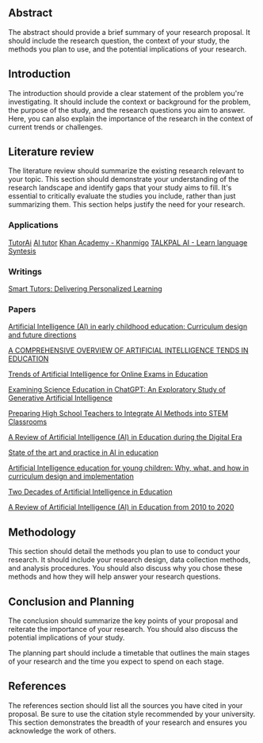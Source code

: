 
## Abstract
The abstract should provide a brief summary of your research proposal. It should include the research question, the context of your study, the methods you plan to use, and the potential implications of your research.

## Introduction
The introduction should provide a clear statement of the problem you're investigating. It should include the context or background for the problem, the purpose of the study, and the research questions you aim to answer. Here, you can also explain the importance of the research in the context of current trends or challenges.

## Literature review
The literature review should summarize the existing research relevant to your topic. This section should demonstrate your understanding of the research landscape and identify gaps that your study aims to fill. It's essential to critically evaluate the studies you include, rather than just summarizing them. This section helps justify the need for your research.

### Applications
[TutorAi](https://www.tutorai.me)
[AI tutor](https://www.ai-tutor.app)
[Khan Academy - Khanmigo](https://www.khanacademy.org/khan-labs)
[TALKPAL AI - Learn language](https://talkpal.ai/)
[Syntesis](https://www.synthesis.com/tutor)

### Writings
[Smart Tutors: Delivering Personalized Learning](https://www.epam.com/insights/blogs/smart-tutors-delivering-personalized-learning)


### Papers

[Artificial Intelligence (AI) in early childhood education: Curriculum design and future directions](https://www.sciencedirect.com/science/article/pii/S2666920X22000273)

[A COMPREHENSIVE OVERVIEW OF ARTIFICIAL INTELLIGENCE TENDS IN EDUCATION](https://www.researchgate.net/profile/Gopala-Sriram/publication/361912952_A_COMPREHENSIVE_OVERVIEW_OF_ARTIFICIAL_INTELLIGENCE_TENDS_IN_EDUCATION/links/62cc871b00d0b4511049daf0/A-COMPREHENSIVE-OVERVIEW-OF-ARTIFICIAL-INTELLIGENCE-TENDS-IN-EDUCATION.pdf)

[Trends of Artificial Intelligence for Online Exams in Education](https://www.researchgate.net/profile/Macha-Babitha/publication/360513613_Trends_of_Artificial_Intelligence_for_Online_Exams_in_Education/links/627b3d3cb1ad9f66c8b3da4f/Trends-of-Artificial-Intelligence-for-Online-Exams-in-Education.pdf)

[Examining Science Education in ChatGPT: An Exploratory Study of Generative Artificial Intelligence](https://link.springer.com/article/10.1007/s10956-023-10039-y)

[Preparing High School Teachers to Integrate AI Methods into STEM Classrooms](https://ojs.aaai.org/index.php/AAAI/article/view/21557)

[A Review of Artificial Intelligence (AI) in Education during the Digital Era](https://papers.ssrn.com/sol3/papers.cfm?abstract_id=4160798)

[State of the art and practice in AI in education](https://onlinelibrary.wiley.com/doi/full/10.1111/ejed.12533)

[Artificial Intelligence education for young children: Why, what, and how in curriculum design and implementation](https://www.sciencedirect.com/science/article/pii/S2666920X22000169)

[Two Decades of Artificial Intelligence in Education](https://www.jstor.org/stable/48647028)

[A Review of Artificial Intelligence (AI) in Education from 2010 to 2020](https://www.hindawi.com/journals/complexity/2021/8812542/)


## Methodology
This section should detail the methods you plan to use to conduct your research. It should include your research design, data collection methods, and analysis procedures. You should also discuss why you chose these methods and how they will help answer your research questions.

## Conclusion and Planning 
The conclusion should summarize the key points of your proposal and reiterate the importance of your research. You should also discuss the potential implications of your study.

The planning part should include a timetable that outlines the main stages of your research and the time you expect to spend on each stage.

## References
The references section should list all the sources you have cited in your proposal. Be sure to use the citation style recommended by your university. This section demonstrates the breadth of your research and ensures you acknowledge the work of others.

